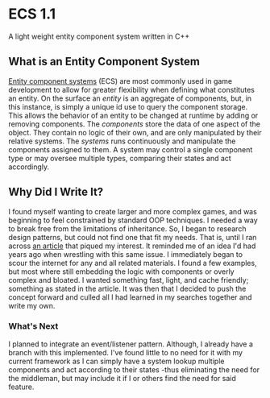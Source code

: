 # ECS 1.1
A light weight entity component system written in C++

<h2>What is an Entity Component System</h2>
<a href="https://en.wikipedia.org/wiki/Entity%E2%80%93component%E2%80%93system">Entity component systems</a> (ECS) are most commonly used in game development to allow for greater flexibility when defining what constitutes an entity. On the surface an <i>entity</i> is an aggregate of components, but, in this instance, is simply a unique id use to query the component storage. This allows the behavior of an entity to be changed at runtime by adding or removing components. The <i>components</i> store the data of one aspect of the object. They contain no logic of their own, and are only manipulated by their relative systems. The <i>systems</i> runs continuously and manipulate the components assigned to them. A system may control a single component type or may oversee multiple types, comparing their states and act accordingly.

<h2>Why Did I Write It?</h2>
I found myself wanting to create larger and more complex games, and was beginning to feel constrained by standard OOP techniques. I needed a way to break free from the limitations of inheritance. So, I began to research design patterns, but could not find one that fit my needs. That is, until I ran across <a href="http://t-machine.org/index.php/2007/09/03/entity-systems-are-the-future-of-mmog-development-part-1/">an article</a> that piqued my interest. It reminded me of an idea I'd had years ago when wrestling with this same issue. I immediately began to scour the internet for any and all related materials. I found a few examples, but most where still embedding the logic with components or overly complex and bloated. I wanted something fast, light, and cache friendly; something as stated in the article. It was then that I decided to push the concept forward and culled all I had learned in my searches together and write my own.


<h3>What's Next</h3>
I planned to integrate an event/listener pattern. Although, I already have a branch with this implemented. I've found little to no need for it with my current framework as I can simply have a system lookup multiple components and act according to their states -thus eliminating the need for the middleman, but may include it if I or others find the need for said feature.
